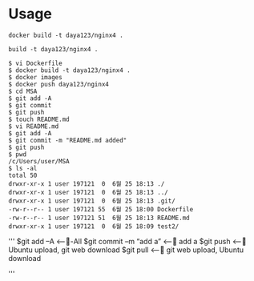 # Usage
```
docker build -t daya123/nginx4 .

build -t daya123/nginx4 .

$ vi Dockerfile
$ docker build -t daya123/nginx4 . 
$ docker images
$ docker push daya123/nginx4
$ cd MSA
$ git add -A
$ git commit
$ git push
$ touch README.md
$ vi README.md
$ git add -A
$ git commit -m "README.md added"
$ git push
$ pwd
/c/Users/user/MSA
$ ls -al
total 50
drwxr-xr-x 1 user 197121  0  6월 25 18:13 ./
drwxr-xr-x 1 user 197121  0  6월 25 18:13 ../
drwxr-xr-x 1 user 197121  0  6월 25 18:13 .git/
-rw-r--r-- 1 user 197121 55  6월 25 18:00 Dockerfile
-rw-r--r-- 1 user 197121 51  6월 25 18:13 README.md
drwxr-xr-x 1 user 197121  0  6월 25 18:09 test2/
```
'''
$git add –A <---All
$git commit –m “add a” <-- add a
$git push <-- Ubuntu upload, git web download
$git pull <-- git web upload, Ubuntu download

'''
